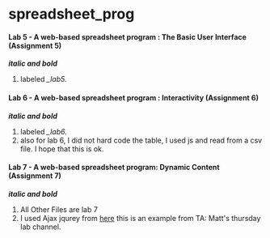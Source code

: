 # spreadsheet_prog

#### Lab 5 - A web-based spreadsheet program : The Basic User Interface (Assignment 5)
***italic and bold***
1. labeled *_lab5.*

#### Lab 6 - A web-based spreadsheet program : Interactivity (Assignment 6)
***italic and bold***
1. labeled *_lab6.*
1. also for lab 6, I did not hard code the table, I used js and read from a csv file. I hope that this is ok. 

#### Lab 7 - A web-based spreadsheet program: Dynamic Content (Assignment 7)
***italic and bold***
1. All Other Files are lab 7
1. I used Ajax jqurey from [here](https://github.com/kermattC/Lab-Demos-CSCI3230U/blob/D3-and-Ajax/scripts/barChartAndAjax.js) this is an example from TA: Matt's thursday lab channel. 
